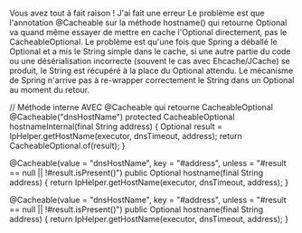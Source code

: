 Vous avez tout à fait raison ! J'ai fait une erreur
Le problème est que l'annotation @Cacheable sur la méthode hostname() qui retourne Optional<String> va quand même essayer de mettre en cache l'Optional directement, pas le CacheableOptional.
Le problème est qu'une fois que Spring a déballé le Optional<String> et a mis le String simple dans le cache, si une autre partie du code ou une désérialisation incorrecte (souvent le cas avec Ehcache/JCache) se produit, le String est récupéré à la place du Optional<String> attendu. Le mécanisme de Spring n'arrive pas à re-wrapper correctement le String dans un Optional au moment du retour.

// Méthode interne AVEC @Cacheable qui retourne CacheableOptional
@Cacheable("dnsHostName")
protected CacheableOptional<String> hostnameInternal(final String address) {
    Optional<String> result = IpHelper.getHostName(executor, dnsTimeout, address);
    return CacheableOptional.of(result);
}

@Cacheable(value = "dnsHostName", 
           key = "#address",
           unless = "#result == null || !#result.isPresent()")
public Optional<String> hostname(final String address) {
    return IpHelper.getHostName(executor, dnsTimeout, address);
}

@Cacheable(value = "dnsHostName", 
           key = "#address",
           unless = "#result == null || !#result.isPresent()")
public Optional<String> hostname(final String address) {
    return IpHelper.getHostName(executor, dnsTimeout, address);
}
